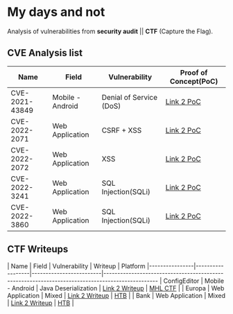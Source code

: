 # My days and not

Analysis of vulnerabilities from **security audit** || **CTF** (Capture the Flag).

## CVE Analysis list

| Name           | Field            | Vulnerability           | Proof of Concept(PoC)                                                               
|----------------|------------------|-------------------------|-------------------------------------------------------------------------------------
| CVE-2021-43849 | Mobile - Android | Denial of Service (DoS) | [Link 2 PoC](/CVE-2021-43849/README.md)                                             
| CVE-2022-2071  | Web Application  | CSRF + XSS              | [Link 2 PoC](https://wpscan.com/vulnerability/d3653976-9e0a-4f2b-87f7-26b5e7a74b9d) 
| CVE-2022-2072  | Web Application  | XSS                     | [Link 2 PoC](https://wpscan.com/vulnerability/3014540c-21b3-481c-83a1-ce3017151af4) 
| CVE-2022-3241  | Web Application  | SQL Injection(SQLi)     | [Link 2 PoC](https://wpscan.com/vulnerability/a995dd67-43fc-4087-a7f1-5db57f4c828c) 
| CVE-2022-3860  | Web Application  | SQL Injection(SQLi)     | [Link 2 PoC](https://wpscan.com/vulnerability/d99ce21f-fbb6-429c-aa3b-19c4a5eb7557) 

## CTF Writeups
| Name           | Field            | Vulnerability           | Writeup                                                                            | Platform
|----------------|------------------|-------------------------|-------------------------------------------------------------------------------------------------
| ConfigEditor   | Mobile - Android | Java Deserialization    | [Link 2 Writeup](/ConfigEditor/README.md)                                          | [MHL CTF](https://www.mobilehackinglab.com/course/lab-config-editor-rce) |
| Europa | Web Application | Mixed | [Link 2 Writeup](https://gist.github.com/dipa96/16fbbc204d8d7daac581ed52c421d363) | [HTB](https://app.hackthebox.com/machines/27) |
| Bank | Web Application | Mixed | [Link 2 Writeup](https://gist.github.com/dipa96/d509ea39d1c00dcf5e736a8b72885ee6) | [HTB](https://app.hackthebox.com/machines/Bank) |
